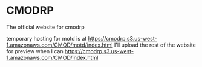 # CMODRP
The official website for cmodrp

temporary hosting for motd is at https://cmodrp.s3.us-west-1.amazonaws.com/CMOD/motd/index.html
I'll upload the rest of the website for preview when I can
https://cmodrp.s3.us-west-1.amazonaws.com/CMOD/index.html
